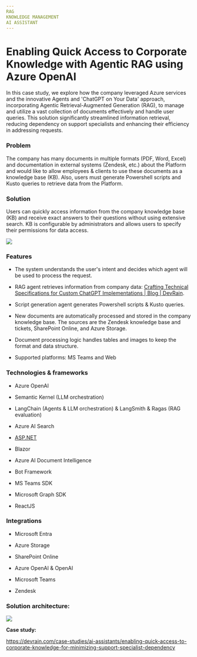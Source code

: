 ```yaml
---
RAG  
KNOWLEDGE MANAGEMENT  
AI ASSISTANT  
---
```

# Enabling Quick Access to Corporate Knowledge with Agentic RAG using Azure OpenAI  

In this case study, we explore how the company leveraged Azure services and the innovative Agents and 'ChatGPT on Your Data' approach, incorporating Agentic Retrieval-Augmented Generation (RAG), to manage and utilize a vast collection of documents effectively and handle user queries. This solution significantly streamlined information retrieval, reducing dependency on support specialists and enhancing their efficiency in addressing requests. 

### Problem

The company has many documents in multiple formats (PDF, Word, Excel) and documentation in external systems (Zendesk, etc.) about the Platform and would like to allow employees & clients to use these documents as a knowledge base (KB). Also, users must generate Powershell scripts and Kusto queries to retrieve data from the Platform.

  


### Solution

Users can quickly access information from the company knowledge base (KB) and receive exact answers to their questions without using extensive search. KB is configurable by administrators and allows users to specify their permissions for data access.

  


![](https://devrain.blob.core.windows.net/cases/case_image_ff12fd06.png)

  


### Features

* The system understands the user's intent and decides which agent will be used to process the request.


* RAG agent retrieves information from company data: [Crafting Technical Specifications for Custom ChatGPT Implementations | Blog | DevRain](https://devrain.com/blog/crafting-technical-specifications-for-custom-chatgpt-implementations). 


* Script generation agent generates Powershell scripts & Kusto queries.


* New documents are automatically processed and stored in the company knowledge base. The sources are the Zendesk knowledge base and tickets, SharePoint Online, and Azure Storage.


* Document processing logic handles tables and images to keep the format and data structure.


* Supported platforms: MS Teams and Web



  


### Technologies & frameworks

* Azure OpenAI


* Semantic Kernel (LLM orchestration)


* LangChain (Agents & LLM orchestration) & LangSmith & Ragas (RAG evaluation)


* Azure AI Search


* [ASP.NET](http://asp.net/)


* Blazor


* Azure AI Document Intelligence


* Bot Framework


* MS Teams SDK


* Microsoft Graph SDK


* ReactJS



  


### Integrations

* Microsoft Entra


* Azure Storage


* SharePoint Online


* Azure OpenAI & OpenAI


* Microsoft Teams


* Zendesk



  


### Solution architecture:

![](https://devrain.blob.core.windows.net/cases/case_image_0b7f06ed.png)

  


  


**Case study:**

<https://devrain.com/case-studies/ai-assistants/enabling-quick-access-to-corporate-knowledge-for-minimizing-support-specialist-dependency>